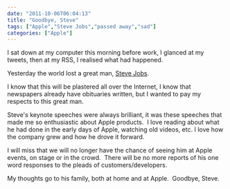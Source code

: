 ```yaml
---
date: "2011-10-06T06:04:13"
title: "Goodbye, Steve"
tags: ["Apple","Steve Jobs","passed away","sad"]
categories: ["Apple"]
---
```


I sat down at my computer this morning before work, I glanced at my tweets, then at my RSS, I realised what had happened. 
 
Yesterday the world lost a great man, [Steve Jobs][1]. 
 
I know that this will be plastered all over the Internet, I know that newspapers already have obituaries written, but I wanted to pay my respects to this great man. 
 
Steve's keynote speeches were always brilliant, it was these speeches that made me so enthusiastic about Apple products.  I love reading about what he had done in the early days of Apple, watching old videos, etc. I love how the company grew and how he drove it forward. 
 
I will miss that we will no longer have the chance of seeing him at Apple events, on stage or in the crowd.  There will be no more reports of his one word responses to the pleads of customers/developers. 
 
My thoughts go to his family, both at home and at Apple.  Goodbye, Steve.

  [1]: http://www.apple.com/stevejobs/
